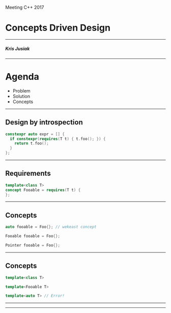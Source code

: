 <!-- footer:  kris@jusiak.net | @krisjusiak | linkedin.com/in/kris-jusiak -->

Meeting C++ 2017

# Concepts Driven Design

<hr />

##### Kris Jusiak

---
<!-- footer: Meeting C++ 2017 | Concepts Driven Design | Kris Jusiak -->

# Agenda

* Problem
* Solution
* Concepts

---

## Design by introspection

```cpp
constexpr auto expr = [] {
  if constexpr(requires(T t) { t.foo(); }) {
    return t.foo();
  }
};
```

---

## Requirements

```cpp
template<class T>
concept Fooable = requires(T t) {
};
```

---

## Concepts

```cpp
auto fooable = Foo{}; // wekeast concept
```

```cpp
Fooable fooable = Foo{};
```

```cpp
Pointer fooable = Foo{};
```

---

## Concepts

```cpp
template<class T>
```

```cpp
template<Fooable T>
```

```cpp
template<auto T> // Error!
```

---


<!-- page_number: true -->

---